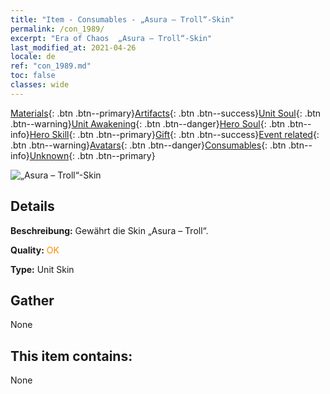 ```yaml
---
title: "Item - Consumables - „Asura – Troll“-Skin"
permalink: /con_1989/
excerpt: "Era of Chaos  „Asura – Troll“-Skin"
last_modified_at: 2021-04-26
locale: de
ref: "con_1989.md"
toc: false
classes: wide
---
```

 [Materials](/ItemsDE/){: .btn .btn--primary}[Artifacts](/ItemsDE/Artifacts/){: .btn .btn--success}[Unit Soul](/ItemsDE/UnitSoul/){: .btn .btn--warning}[Unit Awakening](/ItemsDE/UnitAwakening/){: .btn .btn--danger}[Hero Soul](/ItemsDE/HeroSoul/){: .btn .btn--info}[Hero Skill](/ItemsDE/HeroSkill/){: .btn .btn--primary}[Gift](/ItemsDE/Gift/){: .btn .btn--success}[Event related](/ItemsDE/Events/){: .btn .btn--warning}[Avatars](/ItemsDE/Avatars/){: .btn .btn--danger}[Consumables](/ItemsDE/Consumables/){: .btn .btn--info}[Unknown](/ItemsDE/Unknown/){: .btn .btn--primary}

 ![„Asura – Troll“-Skin](/images/u/ti_suoerjurenpifu.jpg)

## Details
 **Beschreibung:** Gewährt die Skin „Asura – Troll“.

 **Quality:** <span style="color: #FF8C00">OK</span>

 **Type:** Unit Skin

## Gather

  None

## This item contains:

  None

